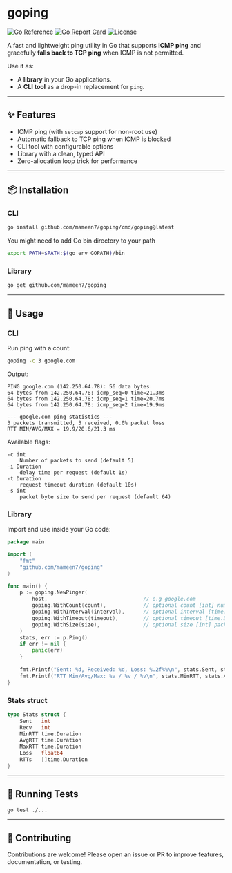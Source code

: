 # goping

[![Go Reference](https://pkg.go.dev/badge/github.com/mameen7/goping.svg)](https://pkg.go.dev/github.com/mameen7/goping)
[![Go Report Card](https://goreportcard.com/badge/github.com/mameen7/goping)](https://goreportcard.com/report/github.com/mameen7/goping)
[![License](https://img.shields.io/badge/License-Apache_2.0-blue.svg)](LICENSE)

A fast and lightweight ping utility in Go that supports **ICMP ping** and gracefully **falls back to TCP ping** when ICMP is not permitted.

Use it as:
- A **library** in your Go applications.
- A **CLI tool** as a drop-in replacement for `ping`.

---

## ✨ Features

- ICMP ping (with `setcap` support for non-root use)
- Automatic fallback to TCP ping when ICMP is blocked
- CLI tool with configurable options
- Library with a clean, typed API
- Zero-allocation loop trick for performance

---

## 📦 Installation

### CLI
```bash
go install github.com/mameen7/goping/cmd/goping@latest
```

You might need to add Go bin directory to your path
``` bash
export PATH=$PATH:$(go env GOPATH)/bin
```


### Library
```bash
go get github.com/mameen7/goping
```

---

## 🚀 Usage

### CLI

Run ping with a count:
```bash
goping -c 3 google.com
```

Output:
```
PING google.com (142.250.64.78): 56 data bytes
64 bytes from 142.250.64.78: icmp_seq=0 time=21.3ms
64 bytes from 142.250.64.78: icmp_seq=1 time=20.7ms
64 bytes from 142.250.64.78: icmp_seq=2 time=19.9ms

--- google.com ping statistics ---
3 packets transmitted, 3 received, 0.0% packet loss
RTT MIN/AVG/MAX = 19.9/20.6/21.3 ms
```

Available flags:
```
-c int
    Number of packets to send (default 5)
-i Duration
    delay time per request (default 1s)
-t Duration
    request timeout duration (default 10s)
-s int
    packet byte size to send per request (default 64)
```

### Library

Import and use inside your Go code:
```go
package main

import (
    "fmt"
    "github.com/mameen7/goping"
)

func main() {
    p := goping.NewPinger(
		host,                               // e.g google.com
		goping.WithCount(count),            // optional count [int] number of payloads to send (default 5)
		goping.WithInterval(interval),      // optional interval [time.Duration] delay time per request (default 1s)
		goping.WithTimeout(timeout),        // optional timeout [time.Duration] request timeout duration (default 10s)
		goping.WithSize(size),              // optional size [int] packet byte size to send per request (default 64)
	)
    stats, err := p.Ping()
    if err != nil {
        panic(err)
    }
    
    fmt.Printf("Sent: %d, Received: %d, Loss: %.2f%%\n", stats.Sent, stats.Recv, stats.Loss)
    fmt.Printf("RTT Min/Avg/Max: %v / %v / %v\n", stats.MinRTT, stats.AvgRTT, stats.MaxRTT)
}
```

### Stats struct
```go
type Stats struct {
    Sent   int
    Recv   int
    MinRTT time.Duration
    AvgRTT time.Duration
    MaxRTT time.Duration
    Loss   float64
    RTTs   []time.Duration
}
```

---

## 🧪 Running Tests

```bash
go test ./...
```

---

## 🤝 Contributing

Contributions are welcome! Please open an issue or PR to improve features, documentation, or testing.